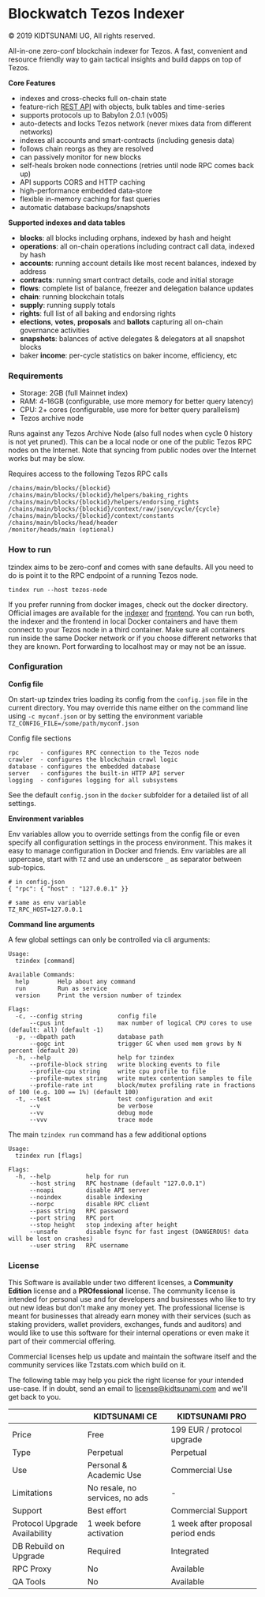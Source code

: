 # Blockwatch Tezos Indexer

© 2019 KIDTSUNAMI UG, All rights reserved.

All-in-one zero-conf blockchain indexer for Tezos. A fast, convenient and resource friendly way to gain tactical insights and build dapps on top of Tezos.

**Core Features**

- indexes and cross-checks full on-chain state
- feature-rich [REST API](https://tzstats.com/docs/api/index.html) with objects, bulk tables and time-series
- supports protocols up to Babylon 2.0.1 (v005)
- auto-detects and locks Tezos network (never mixes data from different networks)
- indexes all accounts and smart-contracts (including genesis data)
- follows chain reorgs as they are resolved
- can passively monitor for new blocks
- self-heals broken node connections (retries until node RPC comes back up)
- API supports CORS and HTTP caching
- high-performance embedded data-store
- flexible in-memory caching for fast queries
- automatic database backups/snapshots


**Supported indexes and data tables**

- **blocks**: all blocks including orphans, indexed by hash and height
- **operations**: all on-chain operations including contract call data, indexed by hash
- **accounts**: running account details like most recent balances, indexed by address
- **contracts**: running smart contract details, code and initial storage
- **flows**: complete list of balance, freezer and delegation balance updates
- **chain**: running blockchain totals
- **supply**: running supply totals
- **rights**: full list of all baking and endorsing rights
- **elections**, **votes**, **proposals** and **ballots** capturing all on-chain governance activities
- **snapshots**: balances of active delegates & delegators at all snapshot blocks
- baker **income**: per-cycle statistics on baker income, efficiency, etc


### Requirements

- Storage: 2GB (full Mainnet index)
- RAM:  4-16GB (configurable, use more memory for better query latency)
- CPU:  2+ cores (configurable, use more for better query parallelism)
- Tezos archive node

Runs against any Tezos Archive Node (also full nodes when cycle 0 history is not yet pruned). This can be a local node or one of the public Tezos RPC nodes on the Internet. Note that syncing from public nodes over the Internet works but may be slow.

Requires access to the following Tezos RPC calls

```
/chains/main/blocks/{blockid}
/chains/main/blocks/{blockid}/helpers/baking_rights
/chains/main/blocks/{blockid}/helpers/endorsing_rights
/chains/main/blocks/{blockid}/context/raw/json/cycle/{cycle}
/chains/main/blocks/{blockid}/context/constants
/chains/main/blocks/head/header
/monitor/heads/main (optional)
```

### How to run

tzindex aims to be zero-conf and comes with sane defaults. All you need to do is point it to the RPC endpoint of a running Tezos node.

```
tindex run --host tezos-node
```

If you prefer running from docker images, check out the docker directory. Official images are available for the [indexer](https://hub.docker.com/r/blockwatch/tzindex) and [frontend](https://hub.docker.com/r/blockwatch/tzstats). You can run both, the indexer and the frontend in local Docker containers and have them connect to your Tezos node in a third container. Make sure all containers run inside the same Docker network or if you choose different networks that they are known. Port forwarding to localhost may or may not be an issue.


### Configuration

**Config file**

On start-up tzindex tries loading its config from the `config.json` file in the current directory. You may override this name either on the command line using `-c myconf.json` or by setting the environment variable `TZ_CONFIG_FILE=/some/path/myconf.json`

Config file sections
```
rpc      - configures RPC connection to the Tezos node
crawler  - configures the blockchain crawl logic
database - configures the embedded database
server   - configures the built-in HTTP API server
logging  - configures logging for all subsystems
```

See the default `config.json` in the `docker` subfolder for a detailed list of all settings.

**Environment variables**

Env variables allow you to override settings from the config file or even specify all configuration settings in the process environment. This makes it easy to manage configuration in Docker and friends. Env variables are all uppercase, start with `TZ` and use an underscore `_` as separator between sub-topics.

```
# in config.json
{ "rpc": { "host" : "127.0.0.1" }}

# same as env variable
TZ_RPC_HOST=127.0.0.1
```

**Command line arguments**

A few global settings can only be controlled via cli arguments:

```
Usage:
  tzindex [command]

Available Commands:
  help        Help about any command
  run         Run as service
  version     Print the version number of tzindex

Flags:
  -c, --config string          config file
      --cpus int               max number of logical CPU cores to use (default: all) (default -1)
  -p, --dbpath path            database path
      --gogc int               trigger GC when used mem grows by N percent (default 20)
  -h, --help                   help for tzindex
      --profile-block string   write blocking events to file
      --profile-cpu string     write cpu profile to file
      --profile-mutex string   write mutex contention samples to file
      --profile-rate int       block/mutex profiling rate in fractions of 100 (e.g. 100 == 1%) (default 100)
  -t, --test                   test configuration and exit
      --v                      be verbose
      --vv                     debug mode
      --vvv                    trace mode
```

The main `tzindex run` command has a few additional options

```
Usage:
  tzindex run [flags]

Flags:
  -h, --help          help for run
      --host string   RPC hostname (default "127.0.0.1")
      --noapi         disable API server
      --noindex       disable indexing
      --norpc         disable RPC client
      --pass string   RPC password
      --port string   RPC port
      --stop height   stop indexing after height
      --unsafe        disable fsync for fast ingest (DANGEROUS! data will be lost on crashes)
      --user string   RPC username
```

### License

This Software is available under two different licenses, a **Community Edition** license and a **PROfessional** license. The community license is intended for personal use and for developers and businesses who like to try out new ideas but don't make any money yet. The professional license is meant for businesses that already earn money with their services (such as staking providers, wallet providers, exchanges, funds and auditors) and would like to use this software for their internal operations or even make it part of their commercial offering.

Commercial licenses help us update and maintain the software itself and the community services like Tzstats.com which build on it.

The following table may help you pick the right license for your intended use-case. If in doubt, send an email to license@kidtsunami.com and we'll get back to you.


| | KIDTSUNAMI CE | KIDTSUNAMI PRO |
|-|---------------|----------------|
| Price | Free | 199 EUR / protocol upgrade |
| Type | Perpetual | Perpetual |
| Use | Personal & Academic Use | Commercial Use |
| Limitations | No resale, no services, no ads | - |
| Support | Best effort | Commercial Support |
| Protocol Upgrade Availability | 1 week before activation | 1 week after proposal period ends |
| DB Rebuild on Upgrade | Required | Integrated |
| RPC Proxy | No | Available |
| QA Tools | No | Available |

